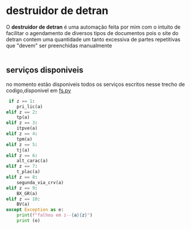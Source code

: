 <h1>destruidor de detran</h1>
 O <strong>destruidor de detran</strong> é uma automação feita por mim com o intuito de facilitar o agendamento de diversos tipos de documentos pois o site do detran contem uma quantidade um tanto excessiva de partes repetitivas que "devem" ser preenchidas manualmente
<br>
<br>

<h2>serviços disponiveis</h2>
no momento estão disponiveis todos os serviços escritos nesse trecho de codigo,disponivel em <a href="https://github.com/luisArthurRodriguesDaSilva/destruidor-de-detran/blob/master/fs.py">fs.py</a>

```python
 if z == 1:
    pri_lic(a)
elif z == 2:
    tp(a)
elif z == 3:
    itpve(a)
elif z == 4:
    tpm(a)
elif z == 5:
    tj(a)
elif z == 6:
    alt_carac(a)
elif z == 7:
    t_plac(a)
elif z == 8:
    segunda_via_crv(a)
elif z == 9:
    BX_GR(a)
elif z == 10:
    BV(a)
except Exception as e:
    print(f"falhou em z--{a}{z}")
    print (e)
        
```